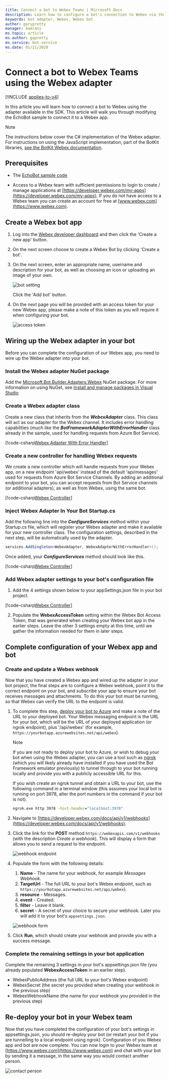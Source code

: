 ```yaml
---
title: Connect a bot to Webex Teams | Microsoft Docs
description: Learn how to configure a bot's connection to Webex via the Webex adapter.
keywords: bot adapter, Webex, Webex bot
author: garypretty
manager: kamrani
ms.topic: article
ms.author: gapretty
ms.service: bot-service
ms.date: 01/21/2020
---
```


# Connect a bot to Webex Teams using the Webex adapter

[!INCLUDE [applies-to-v4](includes/applies-to-v4-current.md)]

In this article you will learn how to connect a bot to Webex using the adapter available in the SDK.  This article will walk you through modifying the EchoBot sample to connect it to a Webex app.

> [!NOTE]
> The instructions below cover the C# implementation of the Webex adapter. For instructions on using the JavaScript implementation, part of the BotKit libraries, [see the BotKit Webex documentation](https://botkit.ai/docs/v4/platforms/webex.html).

## Prerequisites

* The [EchoBot sample code](https://github.com/microsoft/BotBuilder-Samples/tree/master/samples/csharp_dotnetcore/02.echo-bot)

* Access to a Webex team with sufficient permissions to login to create / manage applications at  [https://developer.webex.com/my-apps](https://developer.webex.com/my-apps). If you do not have access to a Webex team  you can create an account for free at [www.webex.com](https://www.webex.com).

## Create a Webex bot app

1. Log into the [Webex developer dashboard](https://developer.webex.com/my-apps) and then click the 'Create a new app' button.

2. On the next screen choose to create a Webex Bot by clicking 'Create a bot'.

3. On the next screen, enter an appropriate name, username and description for your bot, as well as choosing an icon or uploading an image of your own.

    ![bot setting](~/media/bot-service-adapter-connect-webex/create-bot.png)

    Click the 'Add bot' button.

4. On the next page you will be provided with an access token for your new Webex app, please make a note of this token as you will require it when configuring your bot.

    ![access token](~/media/bot-service-adapter-connect-webex/create-bot-settings.png)

## Wiring up the Webex adapter in your bot

Before you can complete the configuration of our Webex app, you need to wire up the Webex adapter into your bot.

### Install the Webex adapter NuGet package

Add  the [Microsoft.Bot.Builder.Adapters.Webex](https://www.nuget.org/packages/Microsoft.Bot.Builder.Adapters.Webex/) NuGet package. For more information on using NuGet, see [Install and manage packages in Visual Studio](https://aka.ms/install-manage-packages-vs)

### Create a Webex adapter class

Create a new class that inherits from the ***WebexAdapter*** class. This class will act as our adapter for the Webex channel. It includes error handling capabilities (much like the ***BotFrameworkAdapterWithErrorHandler*** class already in the sample, used for handling requests from Azure Bot Service).

[!code-csharp[Webex Adapter With Error Handler](~/../botbuilder-samples/samples/csharp_dotnetcore/62.webex-adapter/Adapters/WebexAdapterWithErrorHandler.cs?range=11-29)]

### Create a new controller for handling Webex requests

We create a new controller which will handle requests from your Webex app, on a new endpoint 'api/webex' instead of the default 'api/messages' used for requests from Azure Bot Service Channels.  By adding an additional endpoint to your bot, you can accept requests from Bot Service channels (or additional adapters), as well as from Webex, using the same bot.

[!code-csharp[Webex Controller](~/../botbuilder-samples/samples/csharp_dotnetcore/62.webex-adapter/Controllers/WebexController.cs?range=12-32)]


### Inject Webex Adapter In Your Bot Startup.cs

Add the following line into the ***ConfigureServices*** method within your Startup.cs file, which will register your Webex adapter and make it available for your new controller class.  The configuration settings, described in the next step, will be automatically used by the adapter.

```csharp
services.AddSingleton<WebexAdapter, WebexAdapterWithErrorHandler>();
```

Once added, your ***ConfigureServices*** method should look like this.

[!code-csharp[Webex Controller](~/../botbuilder-samples/samples/csharp_dotnetcore/62.webex-adapter/Startup.cs?range=18-31)]


### Add Webex adapter settings to your bot's configuration file

1. Add the 4 settings shown below to your appSettings.json file in your bot project.

[!code-csharp[Webex Controller](~/../botbuilder-samples/samples/csharp_dotnetcore/62.webex-adapter/appsettings.json?range=1-6)]

2. Populate the **WebexAccessToken** setting within the Webex Bot Access Token, that was generated when creating your Webex bot app in the earlier steps. Leave the other 3 settings empty  at this time, until we gather the information needed for them in later steps.

## Complete configuration of your Webex app and bot

### Create and update a Webex webhook

Now that you have created a Webex app and wired up the adapter in your bot project, the final steps are to configure a Webex webhook, point it to the correct endpoint on your bot, and subscribe your app to ensure your bot receives messages and attachments. To do this your bot must be running, so that Webex can verify the URL to the endpoint is valid.

1. To complete this step, [deploy your bot to Azure](https://aka.ms/bot-builder-deploy-az-cli) and make a note of the URL to your deployed bot. Your Webex messaging endpoint is the URL for your bot, which will be the URL of your deployed application (or ngrok endpoint), plus '/api/webex' (for example, `https://yourbotapp.azurewebsites.net/api/webex`).

    > [!NOTE]
    > If you are not ready to deploy your bot to Azure, or wish to debug your bot when using the Webex adapter, you can use a tool such as [ngrok](https://www.ngrok.com) (which you will likely already have installed if you have used the Bot Framework emulator previously) to tunnel through to your bot running locally and provide you with a publicly accessible URL for this.
    >
    > If you wish create an ngrok tunnel and obtain a URL to your bot, use the following command in a terminal window (this assumes your local bot is running on port 3978, alter the port numbers in the command if your bot is not).
    >
    > ```cmd
    > ngrok.exe http 3978 -host-header="localhost:3978"
    > ```

2. Navigate to [https://developer.webex.com/docs/api/v1/webhooks](https://developer.webex.com/docs/api/v1/webhooks).


3. Click the link for the **POST** method `https://webexapis.com/v1/webhooks` (with the description *Create a webhook*). This will display a form that allows you to send a request to the endpoint.

    ![webhook endpoint](~/media/bot-service-adapter-connect-webex/webex-webhook-post-endpoint.png)

4. Populate the form with the following details:

    1. **Name** - The name for your webhook, for example *Messages Webhook*.
    1. **TargetUrl** - The full URL to your bot's Webex endpoint, such as `https://yourbotapp.azurewebsites.net/api/webex`).
    1. **resource** - Messages.
    1. **event** - Created.
    1. **filter** - Leave it blank.
    1. **secret** - A secret of your choice to secure your webhook. Later you will add it to your bot's `appsettings.json`.

    ![webhook form](~/media/bot-service-adapter-connect-webex/webex-webhook-form.png)

5. Click **Run**, which should create your webhook and provide you with a success message.

### Complete the remaining settings in your bot application

Complete the remaining 3 settings in your bot's appsettings.json file (you already populated **WebexAccessToken** in an earlier step).

* WebexPublicAddress (the full URL to your bot's Webex endpoint)
* WebexSecret (the secret you provided when creating your webhook in the previous step)
* WebexWebhookName (the name for your webhook you provided in the previous step)

## Re-deploy your bot in your Webex team

Now that you have completed the configuration of your bot's settings in appsettings.json, you should re-deploy your bot (or restart your bot if you are tunnelling to a local endpoint using ngrok).  Configuration of you Webex app and bot are now complete.
You can now login to your Webex team at [https://www.webex.com](https://www.webex.com) and chat with your bot by sending it a message, in the same way you would contact another person.

![contact person](~/media/bot-service-adapter-connect-webex/webex-contact-person.png)
